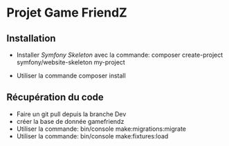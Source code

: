 # Projet Game FriendZ

## Installation

- Installer _Symfony Skeleton_ avec la commande:
composer create-project symfony/website-skeleton my-project

- Utiliser la commande composer install

## Récupération du code

- Faire un git pull depuis la branche Dev
- créer la base de donnée gamefriendz
- Utiliser la commande:
bin/console make:migrations:migrate
- Utiliser la commande:
bin/console make:fixtures:load